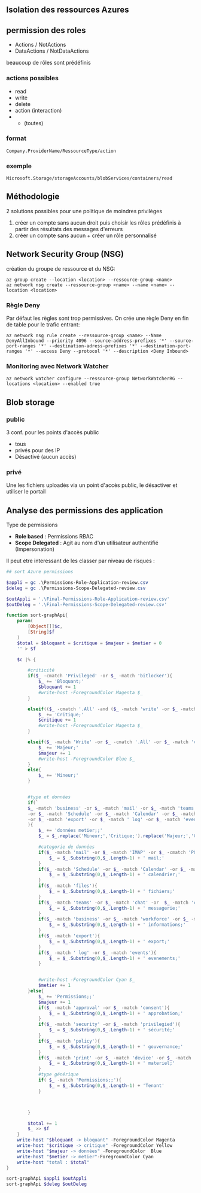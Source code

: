 ## Isolation des ressources Azures

## permission des roles

- Actions / NotActions
- DataActions / NotDataActions

beaucoup de rôles sont prédéfinis

### actions possibles

- read
- write
- delete
- action (interaction)
- * (toutes)

### format

`Company.ProviderName/RessourceType/action`

### exemple

`Microsoft.Storage/storageAccounts/blobServices/containers/read`

## Méthodologie

2 solutions possibles pour une politique de moindres privilèges

1. créer un compte sans aucun droit puis choisir les rôles prédéfinis à partir des résultats des messages d'erreurs
2. créer un compte sans aucun + créer un rôle personnalisé

## Network Security Group (NSG)

création du groupe de ressource et du NSG:

```shell
az group create --location <location> --ressource-group <name>
az network nsg create --ressource-group <name> --name <name> --location <location>
```

### Règle Deny

Par défaut les règles sont trop permissives. On crée une règle Deny en fin de table pour le trafic entrant:

```shell
az network nsg rule create --ressource-group <name> --Name DenyAllInbound --priority 4096 --source-address-prefixes '*' --source-port-ranges '*' --destination-adress-prefixes '*' --destination-port-ranges '*' --access Deny --protocol '*' --description <Deny Inbound>
```
### Monitoring avec Network Watcher

```shell
az network watcher configure --ressource-group NetworkWatcherRG --locations <location> --enabled true
```

## Blob storage

### public

3 conf. pour les points d'accès public

- tous
- privés pour des IP
- Désactivé (aucun accès)

### privé

Une les fichiers uploadés via un point d'accès public, le désactiver et utiliser le portail


## Analyse des permissions des application

Type de permissions

* **Role based** : Permissions RBAC
* **Scope Delegated** : Agit au nom d'un utilisateur authentifié (Impersonation)

Il peut etre interessant de les classer par niveau de risques :

```powershell
## sort Azure permissions

$appli = gc .\Permissions-Role-Application-review.csv
$deleg = gc .\Permissions-Scope-Delegated-review.csv

$outAppli = '.\Final-Permissions-Role-Application-review.csv'
$outDeleg = '.\Final-Permissions-Scope-Delegated-review.csv'

function sort-graphApi{
    param(
        [Object[]]$c,
        [String]$f
    )
    $total = $bloquant = $critique = $majeur = $metier = 0
    '' > $f

    $c |% {

        #criticité
        if($_ -cmatch 'Privileged' -or $_ -match 'bitlocker'){      
            $_ += 'Bloquant;'
            $bloquant += 1
            #write-host -ForegroundColor Magenta $_
        }

        elseif(($_ -cmatch '.All' -and ($_ -match 'write' -or $_ -match '.manage'  -or $_ -match '.fullcontrol' -or $_ -match '.export')) -or $_ -match 'risk'){      
            $_ += 'Critique;'
            $critique += 1
            #write-host -ForegroundColor Magenta $_
        }

        elseif($_ -match 'Write' -or $_ -cmatch '.All' -or $_ -match 'create' -or $_ -match 'idendity' -or $_ -match 'security' ){
            $_ += 'Majeur;'
            $majeur += 1
            #write-host -ForegroundColor Blue $_
        }
        else{
            $_ += 'Mineur;'
        }


        #type et données
        if(`
        $_ -match 'business' -or $_ -match 'mail' -or $_ -match 'teams' -or $_ -match 'chat' -or $_ -match 'channel' -or $_ -match 'files' -or $_ -cmatch 'IMAP' -or $_ -cmatch 'POP' `
        -or $_ -match 'Schedule' -or $_ -match 'Calendar' -or $_ -match 'booking' -or $_ -match 'workforce' -or $_ -match 'meeting' -or $_ -match 'onenote' -or $_ -match 'powerbi' `
        -or $_ -match 'export' -or $_ -match ' log' -or $_ -match 'events'
        ){
            $_ += 'données metier;;'
            $_ = $_.replace('Mineur;','Critique;').replace('Majeur;','Critique;')

            #categorie de données
            if($_ -match 'mail' -or $_ -match 'IMAP' -or $_ -cmatch 'POP' ){
                $_ = $_.Substring(0,$_.Length-1) + ' mail;'
            }
            if($_ -match 'Schedule' -or $_ -match 'Calendar' -or $_ -match 'booking' -or $_ -match 'meeting'){
                $_ = $_.Substring(0,$_.Length-1) + ' calendrier;'
            }
            if($_ -match 'files'){
                $_ = $_.Substring(0,$_.Length-1) + ' fichiers;'
            }
            if($_ -match 'teams' -or $_ -match 'chat' -or  $_ -match 'channel'){
                $_ = $_.Substring(0,$_.Length-1) + ' messagerie;'
            }
            if($_ -match 'business' -or $_ -match 'workforce' -or $_ -match 'onenote' -or $_ -match 'powerbi'){
                $_ = $_.Substring(0,$_.Length-1) + ' informations;'
            }
            if($_ -match 'export'){
                $_ = $_.Substring(0,$_.Length-1) + ' export;'
            }
            if($_ -match ' log' -or $_ -match 'events'){
                $_ = $_.Substring(0,$_.Length-1) + ' evenements;'
            }


            #write-host -ForegroundColor Cyan $_
            $metier += 1
        }else{
            $_ += 'Permissions;;'
            $majeur += 1
            if($_ -match 'approval' -or $_ -match 'consent'){
                $_ = $_.Substring(0,$_.Length-1) + ' approbation;'
            }
            if($_ -match 'security' -or $_ -match 'privilegied'){
                $_ = $_.Substring(0,$_.Length-1) + ' sécurité;'
            }
            if($_ -match 'policy'){
                $_ = $_.Substring(0,$_.Length-1) + ' gouvernance;'
            }
            if($_ -match 'print' -or $_ -match 'device' -or $_ -match 'hardware'){
                $_ = $_.Substring(0,$_.Length-1) + ' materiel;'
            }
            #type générique
            if( $_ -match 'Permissions;;'){
                $_ = $_.Substring(0,$_.Length-1) + 'Tenant' 
            }



        }

        $total += 1
        $_ >> $f
    }
    write-host "$bloquant -> bloquant" -ForegroundColor Magenta
    write-host "$critique -> critique" -ForegroundColor Yellow
    write-host "$majeur -> données" -ForegroundColor  Blue
    write-host "$metier -> metier"-ForegroundColor Cyan
    write-host "total : $total"
}

sort-graphApi $appli $outAppli
sort-graphApi $deleg $outDeleg
```

